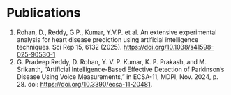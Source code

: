 # Publications
1. Rohan, D., Reddy, G.P., Kumar, Y.V.P. et al. An extensive experimental analysis for heart disease prediction using artificial intelligence techniques. Sci Rep 15, 6132 (2025). https://doi.org/10.1038/s41598-025-90530-1
2. G. Pradeep Reddy, D. Rohan, Y. V. P. Kumar, K. P. Prakash, and M. Srikanth, “Artificial Intelligence-Based Effective Detection of Parkinson’s Disease Using Voice Measurements,” in ECSA-11, MDPI, Nov. 2024, p. 28. doi: https://doi.org/10.3390/ecsa-11-20481.
